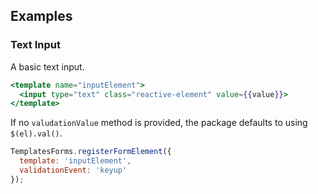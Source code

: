 ## Examples

### Text Input

A basic text input.

```handlebars
<template name="inputElement">
  <input type="text" class="reactive-element" value={{value}}>
</template>
```

If no `valudationValue` method is provided, the package defaults to using `$(el).val()`.

```javascript
TemplatesForms.registerFormElement({
  template: 'inputElement',
  validationEvent: 'keyup'
});
```